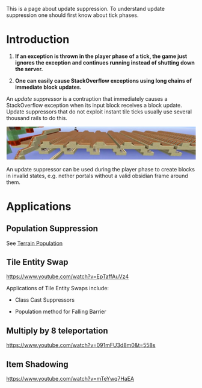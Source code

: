 This is a page about update suppression.
To understand update suppression one should first know about tick phases.

# Introduction

1. **If an exception is thrown in the player phase of a tick, the game just ignores the exception and continues running instead of shutting down the server.**

2. **One can easily cause StackOverflow exceptions using long chains of immediate block updates.**

An *update suppressor* is a contraption that immediately causes a StackOverflow exception when its input block receives a block update.
Update suppressors that do not exploit instant tile ticks usually use several thousand rails to do this.

![Picture of Update Suppressor](/images/UpdateSuppressor.PNG)

An update suppressor can be used during the player phase to create blocks in invalid states, e.g. nether portals without a valid obsidian frame around them.

# Applications

## Population Suppression
See [Terrain Population](chunk/population.md)

## Tile Entity Swap
https://www.youtube.com/watch?v=EpTaffAuVz4

Applications of Tile Entity Swaps include:

- Class Cast Suppressors

- Population method for Falling Barrier

## Multiply by 8 teleportation
https://www.youtube.com/watch?v=091mFU3d8m0&t=558s

## Item Shadowing
https://www.youtube.com/watch?v=mTeYwq7HaEA
